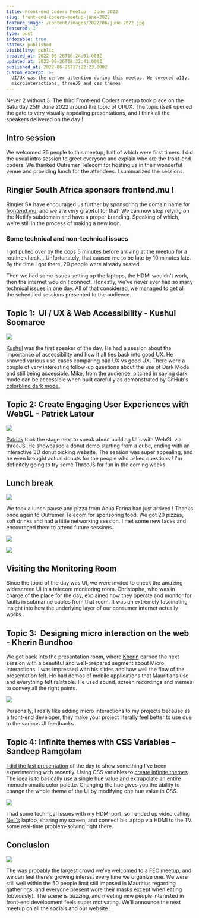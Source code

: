 ```yaml
---
title: Front-end Coders Meetup - June 2022
slug: front-end-coders-meetup-june-2022
feature_image: /content/images/2022/06/june-2022.jpg
featured: 1
type: post
indexable: true
status: published
visibility: public
created_at: 2022-06-26T16:24:51.000Z
updated_at: 2022-06-26T18:32:41.000Z
published_at: 2022-06-26T17:22:23.000Z
custom_excerpt: >-
  UI/UX was the center attention during this meetup. We covered a11y,
  microinteractions, threeJS and css themes
---
```


Never 2 without 3. The third Front-end Coders meetup took place on the Saturday 25th June 2022 around the topic of UI/UX. The topic itself opened the gate to very visually appealing presentations, and I think all the speakers delivered on the day !

## Intro session

We welcomed 35 people to this meetup, half of which were first timers. I did the usual intro session to greet everyone and explain who are the front-end coders. We thanked Outremer Telecom for hosting us in their wonderful venue and providing lunch for the attendees. I summarized the sessions.

## Ringier South Africa sponsors frontend.mu !

Ringier SA have encouraged us further by sponsoring the domain name for [frontend.mu](http://frontend.mu/), and we are very grateful for that! We can now stop relying on the Netlify subdomain and have a proper branding. Speaking of which, we're still in the process of making a new logo.

### Some technical and non-technical issues

I got pulled over by the cops 5 minutes before arriving at the meetup for a routine check… Unfortunately, that caused me to be late by 10 minutes late. By the time I got there, 20 people were already seated.

Then we had some issues setting up the laptops, the HDMI wouldn't work, then the internet wouldn't connect. Honestly, we've never ever had so many technical issues in one day. All of that considered, we managed to get all the scheduled sessions presented to the audience.

## Topic 1:  UI / UX & Web Accessibility - **Kushul Soomaree**

![](/content/images/2022/06/image-1.png)

[Kushul](https://www.linkedin.com/in/kushul-soomaree-515502147/) was the first speaker of the day. He had a session about the importance of accessibility and how it all ties back into good UX. He showed various use-cases comparing bad UX vs good UX. There were a couple of very interesting follow-up questions about the use of Dark Mode and still being accessible. Mike, from the audience, pitched in saying dark mode can be accessible when built carefully as demonstrated by GitHub's [colorblind dark mode.](https://github.blog/changelog/2021-09-29-colorblind-themes-beta/#:~:text=Light%20and%20dark%20colorblind%20accessible,to%20update%20your%20theme%20preferences.)

## Topic 2: Create Engaging User Experiences with WebGL - Patrick Latour

![](/content/images/2022/06/image-3.png)

[Patrick](https://www.linkedin.com/in/patricklatour/) took the stage next to speak about building UI's with WebGL via threeJS. He showcased a donut demo starting from a cube, ending with an interactive 3D donut picking website. The session was super appealing, and he even brought actual donuts for the people who asked questions ! I'm definitely going to try some ThreeJS for fun in the coming weeks.

## Lunch break

![](/content/images/2022/06/image-9.png)

We took a lunch pause and pizza from Aqua Farina had just arrived ! Thanks once again to Outremer Telecom for sponsoring food. We got 20 pizzas, soft drinks and had a little networking session. I met some new faces and encouraged them to attend future sessions.

![](/content/images/2022/06/image-11.png)

![](/content/images/2022/06/image-15.png)

## Visiting the Monitoring Room

Since the topic of the day was UI, we were invited to check the amazing widescreen UI in a telecom monitoring room. Christophe, who was in charge of the place for the day, explained how they operate and monitor for faults in submarine cables from that room. It was an extremely fascinating insight into how the underlying layer of our consumer internet actually works.

## Topic 3:  Designing micro interaction on the web - Kherin Bundhoo

We got back into the presentation room, where [Kherin](https://www.linkedin.com/in/kherinbundhoo/) carried the next session with a beautiful and well-prepared segment about Micro Interactions. I was impressed with his slides and how well the flow of the presentation felt. He had demos of mobile applications that Mauritians use and everything felt relatable. He used sound, screen recordings and memes to convey all the right points.

![](/content/images/2022/06/image-7.png)

Personally, I really like adding micro interactions to my projects because as a front-end developer, they make your project literally feel better to use due to the various UI feedbacks

## Topic 4: Infinite themes with CSS Variables – Sandeep Ramgolam

[I did the last presentation](https://twitter.com/__Sun__) of the day to show something I've been experimenting with recently. Using CSS variables to [create infinite themes](https://github.com/MrSunshyne/infinite-themes-presentation). The idea is to basically use a single hue value and extrapolate an entire monochromatic color palette. Changing the hue gives you the ability to change the whole theme of the UI by modifying one hue value in CSS.

![](/content/images/2022/06/image-13.png)

I had some technical issues with my HDMI port, so I ended up video calling [Neil's](https://twitter.com/arwinneil) laptop, sharing my screen, and connect his laptop via HDMI to the TV. some real-time problem-solving right there.

## Conclusion

![](/content/images/2022/06/image-6.png)

The was probably the largest crowd we've welcomed to a FEC meetup, and we can feel there's growing interest every time we organize one. We were still well within the 50 people limit still imposed in Mauritius regarding gatherings, and everyone present wore their masks except when eating (obviously). The scene is buzzing, and meeting new people interested in front-end development feels super motivating. We'll announce the next meetup on all the socials and our website !